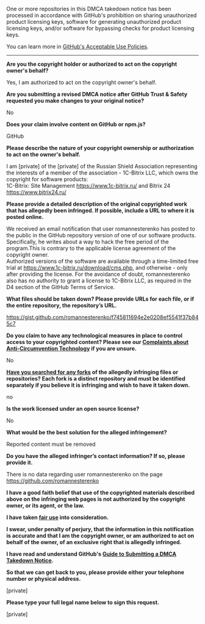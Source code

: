One or more repositories in this DMCA takedown notice has been processed in accordance with GitHub's prohibition on sharing unauthorized product licensing keys, software for generating unauthorized product licensing keys, and/or software for bypassing checks for product licensing keys.

You can learn more in [GitHub's Acceptable Use Policies](https://docs.github.com/en/github/site-policy/github-acceptable-use-policies).

---

**Are you the copyright holder or authorized to act on the copyright owner's behalf?**

Yes, I am authorized to act on the copyright owner's behalf.

**Are you submitting a revised DMCA notice after GitHub Trust & Safety requested you make changes to your original notice?**

No

**Does your claim involve content on GitHub or npm.js?**

GitHub

**Please describe the nature of your copyright ownership or authorization to act on the owner's behalf.**

I am [private] of the [private] of the Russian Shield Association representing the interests of a member of the association - 1C-Bitrix LLC, which owns the copyright for software products:  
1C-Bitrix: Site Management https://www.1c-bitrix.ru/ and Bitrix 24 https://www.bitrix24.ru/

**Please provide a detailed description of the original copyrighted work that has allegedly been infringed. If possible, include a URL to where it is posted online.**

We received an email notification that user romannesterenko has posted to the public in the GitHub repository version of one of our software products. Specifically, he writes about a way to hack the free period of the program.This is contrary to the applicable license agreement of the copyright owner.  
Authorized versions of the software are available through a time-limited free trial at https://www.1c-bitrix.ru/download/cms.php, and otherwise - only after providing the license. For the avoidance of doubt, romannesterenko also has no authority to grant a license to 1C-Bitrix LLC, as required in the D4 section of the GitHub Terms of Service.

**What files should be taken down? Please provide URLs for each file, or if the entire repository, the repository’s URL.**

https://gist.github.com/romannesterenko/f745811694e2e0208ef5541f37b845c7

**Do you claim to have any technological measures in place to control access to your copyrighted content? Please see our <a href="https://docs.github.com/articles/guide-to-submitting-a-dmca-takedown-notice#complaints-about-anti-circumvention-technology">Complaints about Anti-Circumvention Technology</a> if you are unsure.**

No

**<a href="https://docs.github.com/articles/dmca-takedown-policy#b-what-about-forks-or-whats-a-fork">Have you searched for any forks</a> of the allegedly infringing files or repositories? Each fork is a distinct repository and must be identified separately if you believe it is infringing and wish to have it taken down.**

no

**Is the work licensed under an open source license?**

No

**What would be the best solution for the alleged infringement?**

Reported content must be removed

**Do you have the alleged infringer’s contact information? If so, please provide it.**

There is no data regarding user romannesterenko on the page https://github.com/romannesterenko

**I have a good faith belief that use of the copyrighted materials described above on the infringing web pages is not authorized by the copyright owner, or its agent, or the law.**

**I have taken <a href="https://www.lumendatabase.org/topics/22">fair use</a> into consideration.**

**I swear, under penalty of perjury, that the information in this notification is accurate and that I am the copyright owner, or am authorized to act on behalf of the owner, of an exclusive right that is allegedly infringed.**

**I have read and understand GitHub's <a href="https://docs.github.com/articles/guide-to-submitting-a-dmca-takedown-notice/">Guide to Submitting a DMCA Takedown Notice</a>.**

**So that we can get back to you, please provide either your telephone number or physical address.**

[private]

**Please type your full legal name below to sign this request.**

[private]
